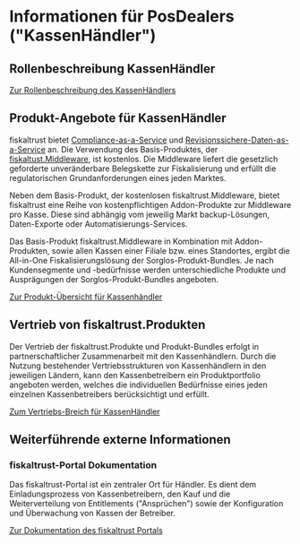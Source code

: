 # Informationen für PosDealers ("KassenHändler")

## Rollenbeschreibung KassenHändler

[Zur Rollenbeschreibung des KassenHändlers](../glossar/README.md)

## Produkt-Angebote für KassenHändler

fiskaltrust bietet [Compliance-as-a-Service](../product-service-description/README.md) und [Revisionssichere-Daten-as-a-Service](../product-service-description/README.md) an. Die Verwendung des Basis-Produktes, der [fiskaltust.Middleware](../product-service-description/compliance-as-a-service/produkte/4445-0003-lokal-installierte-middleware.md), ist kostenlos. Die Middleware liefert die gesetzlich geforderte unveränderbare Belegskette zur Fiskalisierung und erfüllt die regulatorischen Grundanforderungen eines jeden Marktes.

Neben dem Basis-Produkt, der kostenlosen fiskaltrust.Middleware, bietet fiskaltrust eine Reihe von kostenpflichtigen Addon-Produkte zur Middleware pro Kasse. Diese sind abhängig vom jeweilig Markt backup-Lösungen, Daten-Exporte oder Automatisierungs-Services. 

Das Basis-Produkt fiskaltrust.Middleware in Kombination mit Addon-Produkten, sowie allen Kassen einer Filiale bzw. eines Standortes, ergibt die All-in-One Fiskalisierungslösung der Sorglos-Produkt-Bundles. Je nach Kundensegmente und -bedürfnisse werden unterschiedliche Produkte und Ausprägungen der Sorglos-Produkt-Bundles angeboten.

[Zur Produkt-Übersicht für Kassenhändler](01-produkte/README.md)

## Vertrieb von fiskaltrust.Produkten

Der Vertrieb der fiskaltrust.Produkte und Produkt-Bundles erfolgt in partnerschaftlicher Zusammenarbeit mit den Kassenhändlern. Durch die Nutzung bestehender Vertriebsstrukturen von Kassenhändlern in den jeweiligen Ländern, kann den Kassenbetreibern ein Produktportfolio angeboten werden, welches die individuellen Bedürfnisse eines jeden einzelnen Kassenbetreibers berücksichtigt und erfüllt.

[Zum Vertriebs-Breich für KassenHändler](vertriebsmodell.md)

## Weiterführende externe Informationen

### fiskaltrust-Portal Dokumentation

Das fiskaltrust-Portal ist ein zentraler Ort für Händler. Es dient dem Einladungsprozess von Kassenbetreibern, den Kauf und die Weiterverteilung von Entitlements ("Ansprüchen") sowie der Konfiguration und Überwachung von Kassen der Betreiber. 

[Zur Dokumentation des fiskaltrust Portals](https://github.com/fiskaltrust/portal-manual-doc)

